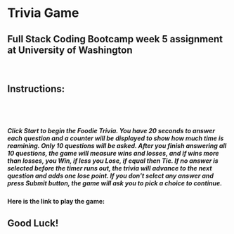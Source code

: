 # Trivia Game
<h2>Full Stack Coding Bootcamp week 5 assignment at University of Washington</h2>
<br>
<h2>Instructions:<h2>
<br>
<h5>Click Start to begin the Foodie Trivia. You have 20 seconds to answer each question and a counter will be displayed to show how much time is reamining. Only 10 questions will be asked. After you finish answering all 10 questions, the game will measure wins and losses, and if wins more than losses, you Win, if less you Lose, if equal then Tie. If no answer is selected before the timer runs out, the trivia will advance to the next question and adds one lose point. If you don't select any answer and press Submit button, the game will ask you to pick a choice to continue.<h5>

<h4>Here is the link to play the game: <a href="https://zmazieva78.github.io/TriviaGame/."></a></h4>

<h2>Good Luck!</h2>